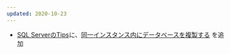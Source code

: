 ```yaml
---
updated: 2020-10-23
---
```

- [SQL ServerのTips](/it/sqlserver/tips.html)に、[同一インスタンス内にデータベースを複製する](/it/sqlserver/tips.html#duplicate-the-database-in-the-same-instance)
を追加
